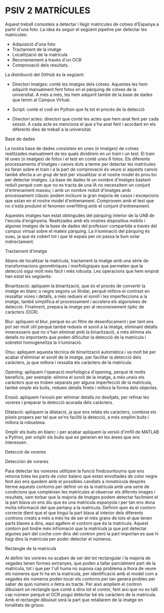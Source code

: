 # PSIV 2 MATRÍCULES


Aquest treball consisteix a detectar i llegir matrícules de cotxes d'Espanya a partir d'una foto.
La idea és seguir el següent pipeline per detectar les matrícules:

- Adquisició d'una foto
- Tractament de la imatge
- Localització de la matrícula
- Reconeixement a través d'un OCR
- Comprovació dels resultats.

La distribució del GitHub és la següent:
- Directori Imatges: conté les imatges dels cotxes. Aquestes les hem adquirit manualment fent fotos en el pàrquing de cotxes de la universitat.
A més a més, les hem adquirit també de la base de dades que tenim al Campus Virtual.

- Script: conté el codi en Python que fa tot el procés de la detecció

- Directori actes: directori que conté les actes que hem anat fent per cada sessió. A cada acte es menciona el que s'ha anat fent i acordant en els diferents dies de treball a la universitat.

Base de dades

La nostra base de dades consisteix en unes (n imatges) de cotxes realitzades manualment de les quals dividirem en un train i un test. El train té unes (n imatges) de fotos i el test en conté unes 6 fotos. Els diferents processaments d'imatges i canvis duts a terme per detectar les matrícules es faran sobre el train i a la part de comprovació és veure si aquests canvis també afecta a un grup de test per visualitzar si el nostre model és prou bo per detectar imatges. La base de dades té un nombre d'imatges bastant reduït perquè com que no es tracta de una IA no necessitem un conjunt d'entrenament massiu; i amb un nombre reduït d'imatges amb processament clàssic podem incloure la gran majoria de casos i excepcions que estan en el nostre model d'entrenament.
Comprovem amb el test que no s'està produint el fenomen overfitting amb el conjunt d'entrenament.

Aquestes imatges han estat obtingudes del pàrquing interior de la UAB de l'escola d'enginyeria. Realitzades amb els nostres dispositius mòbils i algunes imatges de la base de dades del professor compartida a través del campus virtual sobre el mateix pàrquing. La il·luminació del pàrquing és suau, ja que és cobert tot i que té espais per on passa la llum solar indirectament.

Tractament d'imatge

Abans de localitzar la matrícula, tractament la imatge amb una sèrie de transformacions geomètriques i morfològiques que permeten que la detecció sigui molt més fàcil i més robusta.
Les operacions que hem emprat han estat les següents:

Binarització: apliquem la binarització, que és el procés de convertir la imatge en blanc o negre segons un llindar, perquè millora el contrast en ressaltar vores i detalls, a més redueix el soroll i les imperfeccions a la imatge, també simplifica el processament i accelera els algorismes de detecció.
Finalment, prepara la imatge per al reconeixement òptic de caràcters (OCR).

Blur: apliquem el blur, perquè és un filtre de desenfocament i per tant ens pot ser molt útil perquè també redueix el soroll a la imatge, eliminant detalls innecessaris que no s'han eliminat amb la binarització, a més elimina els detalls no importants que poden dificultar la detecció de la matrícula i sobretot homogeneïtza la il·luminació.

Otsu: apliquem aquesta tècnica de binarització automàtica i va molt bé per acabar d'eliminar el soroll de la imatge, per facilitar la detecció dels caràcters, ja que millora i ressalta els caràcters de la matrícula.

Opening: apliquem l'operació morfològica d'opening, perquè té molts beneficis, per exemple: elimina el soroll de la imatge, a més uneix els caràcters que es troben separats per alguna imperfecció de la matrícula, també omple els buits, redueix detalls finets i millora la forma dels objectes.

Erosió: apliquem l'erosió per eliminar detalls no desitjats, per refinar les voreres i preparar la detecció acurada dels caràcters.

Dilatació: apliquem la dilatació, ja que ens relata els caràcters, combina els píxels propers per tal que se'ns faciliti la detecció, a més omplim buits i millora la robustesa.

Omplir els buits en blanc: i per acabar apliquem la versió d'imfill de MATLAB a Python, per omplir els buits que es generen en les àrees que ens interessen.

Detecció de voreres



Detección de voreres

Para detectar les voresres utilitzem la funció findcountourns que ens retorna totes les parts de color balanc que estan envoltades de color negre fent aixì ens quedem amb el possibles candiats a mmatricula després iterme aquests contorns per definir on és la matrícula amb una serie de condicions que compleixen les matrícules al observar els difernts images i resultats, vam torbar que la majoria de imatges podem detectar facilment el la part blava on ens diu que és una matrícula espanyola i per tan ens dona molta informació del que pertany a la matrícula. Definim quin és el contorn correcte dient que el que tingui la part blava al interior dels diferents controns creats a més a més ha de ser el més grans de tots el que tenen parts blaves a dins, aqui agafem el contorn que és la matrícula. Aquest contorn pot tindre més infromació que la matrícula ja que pot detectar algunes part del coche com dins del contron però la part importan es que hi hagi dins la matrícula per poder detectar el números.

Rectangle de la matrícula

Al definir les voreres no acaben de ser del tot rectangular i la majoria de vegades tenen formes extranyes, que poden a tallar parcialment part de la matrícula, tot i que per l'ull huma no suposa cap problema a lhora de veure els números que hi ha en la matrícula, per identificació amb el model com a vegades els números poden tocar els contorns per tan genera probles per saber de quin número o lletra es tracte. Per això ampliem el contron dibuixant un rectangle que conté a dins tot el contor, fent aixì que no es talli cap númeor perquè el OCR pogui detectar bé els caràcters de la matrícula. Amb el rectangle dibuixat serà la part que retallarem de la imatge en tonalitats de grisos. 



























